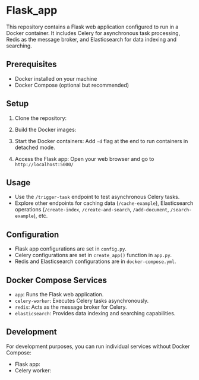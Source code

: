 # Flask_app


This repository contains a Flask web application configured to run in a Docker container. It includes Celery for asynchronous task processing, Redis as the message broker, and Elasticsearch for data indexing and searching.

## Prerequisites

- Docker installed on your machine
- Docker Compose (optional but recommended)

## Setup

1. Clone the repository:

2. Build the Docker images:

3. Start the Docker containers:
Add `-d` flag at the end to run containers in detached mode.

4. Access the Flask app:
Open your web browser and go to `http://localhost:5000/`

## Usage

- Use the `/trigger-task` endpoint to test asynchronous Celery tasks.
- Explore other endpoints for caching data (`/cache-example`), Elasticsearch operations (`/create-index`, `/create-and-search`, `/add-document`, `/search-example`), etc.

## Configuration

- Flask app configurations are set in `config.py`.
- Celery configurations are set in `create_app()` function in `app.py`.
- Redis and Elasticsearch configurations are in `docker-compose.yml`.

## Docker Compose Services

- `app`: Runs the Flask web application.
- `celery-worker`: Executes Celery tasks asynchronously.
- `redis`: Acts as the message broker for Celery.
- `elasticsearch`: Provides data indexing and searching capabilities.

## Development

For development purposes, you can run individual services without Docker Compose:

- Flask app:
- Celery worker:
